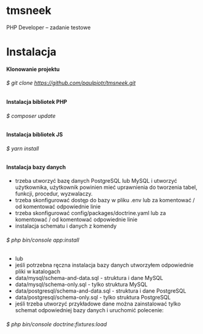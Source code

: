 # tmsneek
PHP Developer – zadanie testowe
# Instalacja
#### Klonowanie projektu
###### $ git clone https://github.com/paulpiotr/tmsneek.git
#### Instalacja bibliotek PHP
###### $ composer update
#### Instalacja bibliotek JS
###### $ yarn install
#### Instalacja bazy danych
- trzeba utworzyć bazę danych PostgreSQL lub MySQL i utworzyć użytkownika, użytkownik powinien mieć uprawnienia do tworzenia tabel, funkcji, procedur, wyzwalaczy.
- trzeba skonfigurować dostęp do bazy w pliku .env lub za komentować / od komentować odpowiednie linie
- trzeba skonfigurować config/packages/doctrine.yaml lub za komentować / od komentować odpowiednie linie
- instalacja schematu i danych z komendy
###### $ php bin/console app:install
- lub
- jeśli potrzebna ręczna instalacja bazy danych utworzyłem odpowiednie pliki w katalogach
- data/mysql/schema-and-data.sql - struktura i dane MySQL 
- data/mysql/schema-only.sql - tylko struktura MySQL
- data/postgresql/schema-and-data.sql - struktura i dane PostgreSQL 
- data/postgresql/schema-only.sql - tylko struktura PostgreSQL
- jeśli trzeba utworzyć przykładowe dane można zainstalować tylko schemat odpowiedniej bazy danych i uruchomić polecenie:
###### $ php bin/console doctrine:fixtures:load

